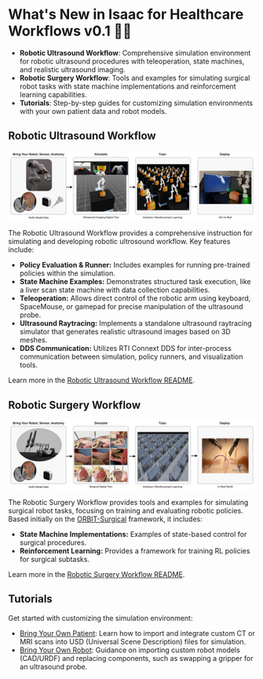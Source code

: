 # What's New in Isaac for Healthcare Workflows v0.1 🎉🎉

- **Robotic Ultrasound Workflow**: Comprehensive simulation environment for robotic ultrasound procedures with teleoperation, state machines, and realistic ultrasound imaging.
- **Robotic Surgery Workflow**: Tools and examples for simulating surgical robot tasks with state machine implementations and reinforcement learning capabilities.
- **Tutorials**: Step-by-step guides for customizing simulation environments with your own patient data and robot models.

## Robotic Ultrasound Workflow

![Robotic Ultrasound Workflow](../source/robotic_us_workflow.jpg)

The Robotic Ultrasound Workflow provides a comprehensive instruction for simulating and developing robotic ultrosound workflow. Key features include:

*   **Policy Evaluation & Runner:** Includes examples for running pre-trained policies within the simulation.
*   **State Machine Examples:** Demonstrates structured task execution, like a liver scan state machine with data collection capabilities.
*   **Teleoperation:** Allows direct control of the robotic arm using keyboard, SpaceMouse, or gamepad for precise manipulation of the ultrasound probe.
*   **Ultrasound Raytracing:** Implements a standalone ultrasound raytracing simulator that generates realistic ultrasound images based on 3D meshes.
*   **DDS Communication:** Utilizes RTI Connext DDS for inter-process communication between simulation, policy runners, and visualization tools.

Learn more in the [Robotic Ultrasound Workflow README](../../workflows/robotic_ultrasound/README.md).

## Robotic Surgery Workflow

![Robotic Surgery Workflow](../source/robotic_surgery_workflow.jpg)

The Robotic Surgery Workflow provides tools and examples for simulating surgical robot tasks, focusing on training and evaluating robotic policies. Based initially on the [ORBIT-Surgical](https://orbit-surgical.github.io/) framework, it includes:

*   **State Machine Implementations:** Examples of state-based control for surgical procedures.
*   **Reinforcement Learning:** Provides a framework for training RL policies for surgical subtasks.

Learn more in the [Robotic Surgery Workflow README](../../workflows/robotic_surgery/README.md).


## Tutorials

Get started with customizing the simulation environment:

*   [Bring Your Own Patient](../../tutorials/assets/bring_your_own_patient/README.md): Learn how to import and integrate custom CT or MRI scans into USD (Universal Scene Description) files for simulation.
*   [Bring Your Own Robot](../../tutorials/assets/bring_your_own_robot/README.md): Guidance on importing custom robot models (CAD/URDF) and replacing components, such as swapping a gripper for an ultrasound probe. 